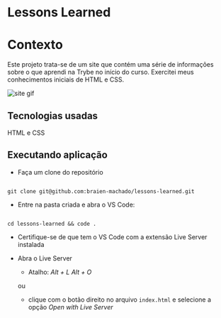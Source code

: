 
# Lessons Learned

  

# Contexto

Este projeto trata-se de um site que contém uma série de informações sobre o que aprendi na Trybe no início do curso. Exercitei meus conhecimentos iniciais de HTML e CSS.

![site gif](./assets/lessons-learned-gif)

  

## Tecnologias usadas

  

HTML e CSS

  

## Executando aplicação

  

* Faça um clone do repositório

  

```

git clone git@github.com:braien-machado/lessons-learned.git

```

* Entre na pasta criada e abra o VS Code:

  

```

cd lessons-learned && code .

```

* Certifique-se de que tem o VS Code com a extensão Live Server instalada

* Abra o Live Server


	- Atalho: *Alt + L Alt + O*

	ou

	- clique com o botão direito no arquivo `index.html` e selecione a opção *Open with Live Server*

